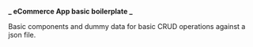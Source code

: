 **_ eCommerce App basic boilerplate _**

Basic components and dummy data for basic CRUD operations against a json file.
